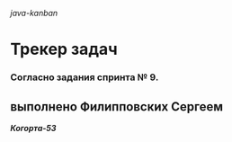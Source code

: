_java-kanban_

# Трекер задач
### Согласно задания спринта № 9.
## выполнено Филипповских Сергеем

_**Когорта-53**_
